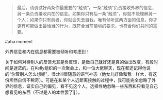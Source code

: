 > 最后，请调试好两条你最重要的“触须”。一条“触须”负责接收外界的信息，另一条负责接收内在的信息。如果你只有后一条“触须”，你就不能理解另一个人；如果你只有前者，你就会失去自我。唯有倾听这两方面的信息，你才更有可能做出最恰当的行为，既符合当前情境的要求，也符合你们共同的需要。

\#aha moment

外界信息和内在信息都需要被倾听和考虑到！

关于如何对待别人的反馈尤其是负反馈，是做自己就好还是真的做出改变，有段时间是迷茫的。在Kelly组织的一次聚会上，和一位大佬聊天，现在都还记得他说的“你管别人怎么想呢”，很chill很随意的语气神态（他女儿好像和我一样大，有这份坦然自信不稀奇）。可是在和某个人近距离接触的过程中，我可能完全忽略了外界的信息，证实自己的偏见，看不见这个人，选择性地忽略一些东西和只看见自己想看见的东西（不过是人的本性罢了🥲）。